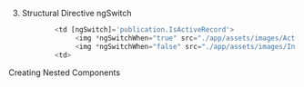 3. Structural Directive ngSwitch
	``` typescript
		    <td [ngSwitch]='publication.IsActiveRecord'>
                 <img *ngSwitchWhen="true" src="./app/assets/images/Active.png" [style.width.px]='imageWidth' [style.margin.px]='imageMargin'>
                 <img *ngSwitchWhen="false" src="./app/assets/images/Inactive.png" [style.width.px]='imageWidth' [style.margin.px]='imageMargin'>
            <td>
	```
	
	
	
Creating Nested Components
